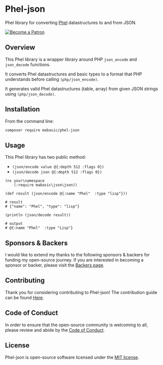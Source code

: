 # Phel-json

Phel library for converting [Phel](https://phel-lang.org/) datastructures to and from JSON.

[![Become a Patron](https://img.shields.io/badge/Become%20a-Patron-f96854.svg?style=for-the-badge)](https://www.patreon.com/laravelista)

## Overview

This Phel library is a wrapper library around PHP `json_encode` and `json_decode` functions. 

It converts Phel datastructures and basic types to a format that PHP understands before calling `(php/json_encode)`.

It generates valid Phel datastructures (table, array) from given JSON strings using `(php/json_decode)`.    

## Installation

From the command line:

```bash
composer require mabasic/phel-json
```

## Usage

This Phel library has two public method:

- `(json/encode value @{:depth 512 :flags 0})`
- `(json/decode json @{:depth 512 :flags 0})` 


```phel
(ns your\namespace
    (:require mabasic\json\json))

(def result (json/encode @{:name "Phel"  :type "lisp"}))

# result
# {"name": "Phel", "type": "lisp"}

(println (json/decode result))

# output
# @{:name "Phel"  :type "Lisp"}
```

## Sponsors & Backers

I would like to extend my thanks to the following sponsors & backers for funding my open-source journey. If you are interested in becoming a sponsor or backer, please visit the [Backers page](https://mariobasic.com/backers).


## Contributing

Thank you for considering contributing to Phel-json! The contribution guide can be found [Here](https://mariobasic.com/contributing).


## Code of Conduct

In order to ensure that the open-source community is welcoming to all, please review and abide by the [Code of Conduct](https://mariobasic.com/code-of-conduct).


## License

Phel-json is open-source software licensed under the [MIT license](https://opensource.org/licenses/MIT).
